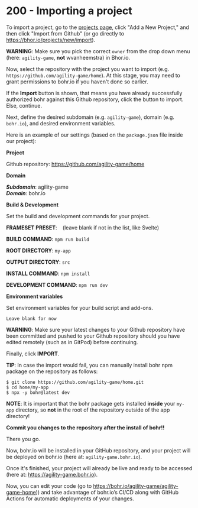 # 200 - Importing a project

To import a project, go to the [projects page](https://bohr.io/projects), click "Add a New Project," and then click "Import from Github" (or go directly to https://bhor.io/projects/new/import). 

**WARNING**: Make sure you pick the correct ```owner``` from the drop down menu (here: ```agility-game```, **not** wvanheemstra) in Bhor.io.

Now, select the repository with the project you want to import (e.g. ```https://github.com/agility-game/home```). At this stage, you may need to grant permissions to bohr.io if you haven't done so earlier.

If the **Import** button is shown, that means you have already successfully authorized bohr against this Github repository, click the button to import. Else, continue.

Next, define the desired subdomain (e.g. ```agility-game```), domain (e.g. ```bohr.io```), and desired environment variables.

Here is an example of our settings (based on the ```package.json``` file inside our project):

**Project**

Github repository: https://github.com/agility-game/home

**Domain**

***Subdomain***: agility-game<br/>
***Domain***: bohr.io

**Build & Development**

Set the build and development commands for your project.

**FRAMESET PRESET**: ``` ``` (leave blank if not in the list, like Svelte)

**BUILD COMMAND**: ```npm run build```

**ROOT DIRECTORY**: ```my-app```

**OUTPUT DIRECTORY**: ```src```

**INSTALL COMMAND**: ```npm install```

**DEVELOPMENT COMMAND**: ```npm run dev```

**Environment variables**

Set environment variables for your build script and add-ons.

```Leave blank for now```

**WARNING**: Make sure your latest changes to your Github repository have been committed and pushed to your Github repository should you have edited remotely (such as in GitPod) before continuing.

Finally, click **IMPORT**.

**TIP**: In case the import would fail, you can manually install bohr npm package on the repository as follows:

```
$ git clone https://github.com/agility-game/home.git
$ cd home/my-app
$ npx -y bohr@latest dev
```

**NOTE**: It is important that the bohr package gets installed **inside** your ```my-app``` directory, so **not** in the root of the repository outside of the app directory!

**Commit you changes to the repository after the install of bohr!!**

There you go. 

Now, bohr.io will be installed in your GitHub repository, and your project will be deployed on bohr.io (here at: ```agility-game.bohr.io```). 

Once it's finished, your project will already be live and ready to be accessed (here at: https://agility-game.bohr.io). 

Now, you can edit your code (go to https://bohr.io/agility-game/agility-game-home)) and take advantage of bohr.io’s CI/CD along with GitHub Actions for automatic deployments of your changes.

